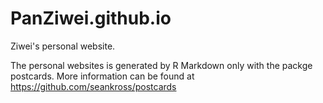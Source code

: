 # PanZiwei.github.io
Ziwei's personal website.

The personal websites is generated by R Markdown only with the packge postcards. More information can be found at https://github.com/seankross/postcards
